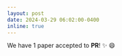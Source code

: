 ```yaml
---
layout: post
date: 2024-03-29 06:02:00-0400
inline: true
---
```

We have 1 paper accepted to **PR**! ✨ 😄
